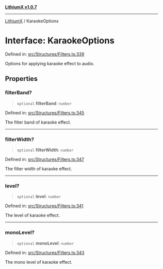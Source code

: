 [**LithiumX v1.0.7**](README.md)

***

[LithiumX](globals.md) / KaraokeOptions

# Interface: KaraokeOptions

Defined in: [src/Structures/Filters.ts:339](https://github.com/anantix-network/LithiumX/blob/720bc1bb802e250a8740a01a0f217198cffacb28/src/Structures/Filters.ts#L339)

Options for applying karaoke effect to audio.

## Properties

### filterBand?

> `optional` **filterBand**: `number`

Defined in: [src/Structures/Filters.ts:345](https://github.com/anantix-network/LithiumX/blob/720bc1bb802e250a8740a01a0f217198cffacb28/src/Structures/Filters.ts#L345)

The filter band of karaoke effect.

***

### filterWidth?

> `optional` **filterWidth**: `number`

Defined in: [src/Structures/Filters.ts:347](https://github.com/anantix-network/LithiumX/blob/720bc1bb802e250a8740a01a0f217198cffacb28/src/Structures/Filters.ts#L347)

The filter width of karaoke effect.

***

### level?

> `optional` **level**: `number`

Defined in: [src/Structures/Filters.ts:341](https://github.com/anantix-network/LithiumX/blob/720bc1bb802e250a8740a01a0f217198cffacb28/src/Structures/Filters.ts#L341)

The level of karaoke effect.

***

### monoLevel?

> `optional` **monoLevel**: `number`

Defined in: [src/Structures/Filters.ts:343](https://github.com/anantix-network/LithiumX/blob/720bc1bb802e250a8740a01a0f217198cffacb28/src/Structures/Filters.ts#L343)

The mono level of karaoke effect.
